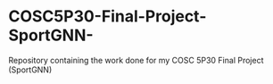 # COSC5P30-Final-Project-SportGNN-
Repository containing the work done for my COSC 5P30 Final Project (SportGNN)
